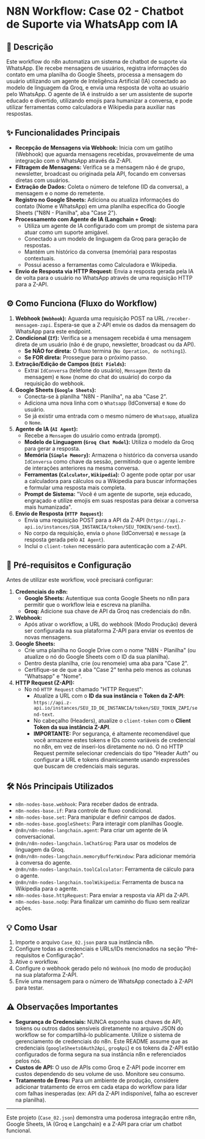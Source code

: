 # N8N Workflow: Case 02 - Chatbot de Suporte via WhatsApp com IA

## 📝 Descrição

Este workflow do n8n automatiza um sistema de chatbot de suporte via WhatsApp. Ele recebe mensagens de usuários, registra informações do contato em uma planilha do Google Sheets, processa a mensagem do usuário utilizando um agente de Inteligência Artificial (IA) conectado ao modelo de linguagem da Groq, e envia uma resposta de volta ao usuário pelo WhatsApp. O agente de IA é instruído a ser um assistente de suporte educado e divertido, utilizando emojis para humanizar a conversa, e pode utilizar ferramentas como calculadora e Wikipedia para auxiliar nas respostas.

## ✨ Funcionalidades Principais

* **Recepção de Mensagens via Webhook:** Inicia com um gatilho (Webhook) que aguarda mensagens recebidas, provavelmente de uma integração com o WhatsApp através da Z-API.
* **Filtragem de Mensagens:** Verifica se a mensagem não é de grupo, newsletter, broadcast ou originada pela API, focando em conversas diretas com usuários.
* **Extração de Dados:** Coleta o número de telefone (ID da conversa), a mensagem e o nome do remetente.
* **Registro no Google Sheets:** Adiciona ou atualiza informações do contato (Nome e WhatsApp) em uma planilha específica do Google Sheets ("N8N - Planilha", aba "Case 2").
* **Processamento com Agente de IA (Langchain + Groq):**
    * Utiliza um agente de IA configurado com um prompt de sistema para atuar como um suporte amigável.
    * Conectado a um modelo de linguagem da Groq para geração de respostas.
    * Mantém um histórico da conversa (memória) para respostas contextuais.
    * Possui acesso a ferramentas como Calculadora e Wikipedia.
* **Envio de Resposta via HTTP Request:** Envia a resposta gerada pela IA de volta para o usuário no WhatsApp através de uma requisição HTTP para a Z-API.

## ⚙️ Como Funciona (Fluxo do Workflow)

1.  **Webhook (`Webhook`):** Aguarda uma requisição POST na URL `/receber-mensagem-zapi`. Espera-se que a Z-API envie os dados da mensagem do WhatsApp para este endpoint.
2.  **Condicional (`If`):** Verifica se a mensagem recebida é uma mensagem direta de um usuário (não é de grupo, newsletter, broadcast ou da API).
    * **Se NÃO for direta:** O fluxo termina (`No Operation, do nothing1`).
    * **Se FOR direta:** Prossegue para o próximo passo.
3.  **Extração/Edição de Campos (`Edit Fields`):**
    * Extrai `IdConversa` (telefone do usuário), `Mensagem` (texto da mensagem) e `Nome` (nome do chat do usuário) do corpo da requisição do webhook.
4.  **Google Sheets (`Google Sheets`):**
    * Conecta-se à planilha "N8N - Planilha", na aba "Case 2".
    * Adiciona uma nova linha com o `Whatsapp` (IdConversa) e `Nome` do usuário.
    * Se já existir uma entrada com o mesmo número de `Whatsapp`, atualiza o `Nome`.
5.  **Agente de IA (`AI Agent`):**
    * Recebe a `Mensagem` do usuário como entrada (prompt).
    * **Modelo de Linguagem (`Groq Chat Model`):** Utiliza o modelo da Groq para gerar a resposta.
    * **Memória (`Simple Memory`):** Armazena o histórico da conversa usando `IdConversa` como chave da sessão, permitindo que o agente lembre de interações anteriores na mesma conversa.
    * **Ferramentas (`Calculator`, `Wikipedia`):** O agente pode optar por usar a calculadora para cálculos ou a Wikipedia para buscar informações e formular uma resposta mais completa.
    * **Prompt de Sistema:** "Você é um agente de suporte, seja educado, engraçado e utilize emojis em suas respostas para deixar a conversa mais humanizada".
6.  **Envio de Resposta (`HTTP Request`):**
    * Envia uma requisição POST para a API da Z-API (`https://api.z-api.io/instances/SUA_INSTANCIA/token/SEU_TOKEN/send-text`).
    * No corpo da requisição, envia o `phone` (IdConversa) e `message` (a resposta gerada pelo `AI Agent`).
    * Inclui o `client-token` necessário para autenticação com a Z-API.

## 🚀 Pré-requisitos e Configuração

Antes de utilizar este workflow, você precisará configurar:

1.  **Credenciais do n8n:**
    * **Google Sheets:** Autentique sua conta Google Sheets no n8n para permitir que o workflow leia e escreva na planilha.
    * **Groq:** Adicione sua chave de API da Groq nas credenciais do n8n.
2.  **Webhook:**
    * Após ativar o workflow, a URL do webhook (Modo Produção) deverá ser configurada na sua plataforma Z-API para enviar os eventos de novas mensagens.
3.  **Google Sheets:**
    * Crie uma planilha no Google Drive com o nome "N8N - Planilha" (ou atualize o nó do Google Sheets com o ID da sua planilha).
    * Dentro desta planilha, crie (ou renomeie) uma aba para "Case 2".
    * Certifique-se de que a aba "Case 2" tenha pelo menos as colunas "Whatsapp" e "Nome".
4.  **HTTP Request (Z-API):**
    * No nó `HTTP Request` chamado "HTTP Request":
        * Atualize a URL com o **ID da sua instância** e **Token da Z-API**: `https://api.z-api.io/instances/SEU_ID_DE_INSTANCIA/token/SEU_TOKEN_ZAPI/send-text`.
        * No cabeçalho (Headers), atualize o `client-token` com o **Client Token da sua instância Z-API**.
        * **IMPORTANTE:** Por segurança, é altamente recomendável que você armazene estes tokens e IDs como variáveis de credencial no n8n, em vez de inseri-los diretamente no nó. O nó HTTP Request permite selecionar credenciais do tipo "Header Auth" ou configurar a URL e tokens dinamicamente usando expressões que buscam de credenciais mais seguras.

## 🛠️ Nós Principais Utilizados

* `n8n-nodes-base.webhook`: Para receber dados de entrada.
* `n8n-nodes-base.if`: Para controle de fluxo condicional.
* `n8n-nodes-base.set`: Para manipular e definir campos de dados.
* `n8n-nodes-base.googleSheets`: Para interagir com planilhas Google.
* `@n8n/n8n-nodes-langchain.agent`: Para criar um agente de IA conversacional.
* `@n8n/n8n-nodes-langchain.lmChatGroq`: Para usar os modelos de linguagem da Groq.
* `@n8n/n8n-nodes-langchain.memoryBufferWindow`: Para adicionar memória à conversa do agente.
* `@n8n/n8n-nodes-langchain.toolCalculator`: Ferramenta de cálculo para o agente.
* `@n8n/n8n-nodes-langchain.toolWikipedia`: Ferramenta de busca na Wikipedia para o agente.
* `n8n-nodes-base.httpRequest`: Para enviar a resposta via API da Z-API.
* `n8n-nodes-base.noOp`: Para finalizar um caminho do fluxo sem realizar ações.

## 💡 Como Usar

1.  Importe o arquivo `Case_02.json` para sua instância n8n.
2.  Configure todas as credenciais e URLs/IDs mencionados na seção "Pré-requisitos e Configuração".
3.  Ative o workflow.
4.  Configure o webhook gerado pelo nó `Webhook` (no modo de produção) na sua plataforma Z-API.
5.  Envie uma mensagem para o número de WhatsApp conectado à Z-API para testar.

## ⚠️ Observações Importantes

* **Segurança de Credenciais:** NUNCA exponha suas chaves de API, tokens ou outros dados sensíveis diretamente no arquivo JSON do workflow se for compartilhá-lo publicamente. Utilize o sistema de gerenciamento de credenciais do n8n. Este README assume que as credenciais (`googleSheetsOAuth2Api`, `groqApi`) e os tokens da Z-API estão configurados de forma segura na sua instância n8n e referenciados pelos nós.
* **Custos de API:** O uso de APIs como Groq e Z-API pode incorrer em custos dependendo do seu volume de uso. Monitore seu consumo.
* **Tratamento de Erros:** Para um ambiente de produção, considere adicionar tratamento de erros em cada etapa do workflow para lidar com falhas inesperadas (ex: API da Z-API indisponível, falha ao escrever na planilha).

---

Este projeto (`Case_02.json`) demonstra uma poderosa integração entre n8n, Google Sheets, IA (Groq e Langchain) e a Z-API para criar um chatbot funcional.
